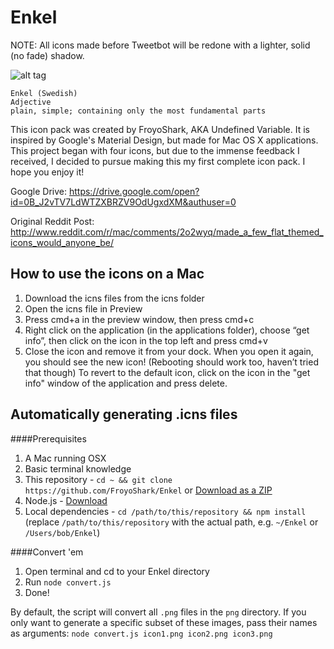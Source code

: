 Enkel
=====

NOTE: All icons made before Tweetbot will be redone with a lighter, solid (no fade) shadow.

![alt tag](http://i.imgur.com/CteWDar.png)

    Enkel (Swedish)
    Adjective
    plain, simple; containing only the most fundamental parts

This icon pack was created by FroyoShark, AKA Undefined Variable. It is inspired by Google's Material Design, but made for Mac OS X applications. This project began with four icons, but due to the immense feedback I received, I decided to pursue making this my first complete icon pack. I hope you enjoy it!

Google Drive:
https://drive.google.com/open?id=0B_J2vTV7LdWTZXBRZV9OdUgxdXM&authuser=0

Original Reddit Post:
http://www.reddit.com/r/mac/comments/2o2wyq/made_a_few_flat_themed_icons_would_anyone_be/

## How to use the icons on a Mac

1. Download the icns files from the icns folder
2. Open the icns file in Preview
3. Press cmd+a in the preview window, then press cmd+c
4. Right click on the application (in the applications folder), choose “get info”, then click on the icon in the top left and press cmd+v
5. Close the icon and remove it from your dock. When you open it again, you should see the new icon! (Rebooting should work too, haven’t tried that though)
To revert to the default icon, click on the icon in the "get info" window of the application and press delete.


## Automatically generating .icns files

####Prerequisites 
1. A Mac running OSX
1. Basic terminal knowledge
1. This repository - `cd ~ && git clone https://github.com/FroyoShark/Enkel` or [Download as a ZIP](https://github.com/FroyoShark/Enkel/archive/master.zip)
1. Node.js - [Download](https://nodejs.org/)
1. Local dependencies - `cd /path/to/this/repository && npm install` (replace `/path/to/this/repository` with the actual path, e.g. `~/Enkel` or `/Users/bob/Enkel`)

####Convert 'em
1. Open terminal and cd to your Enkel directory
1. Run `node convert.js`
1. Done!

By default, the script will convert all `.png` files in the `png` directory. If you only want to generate a specific subset of these images, pass their names as arguments:
`node convert.js icon1.png icon2.png icon3.png`
